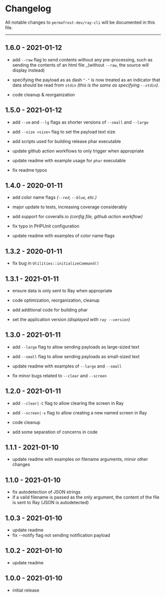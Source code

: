 # Changelog

All notable changes to `permafrost-dev/ray-cli` will be documented in this file.

---

## 1.6.0 - 2021-01-12

- add `--raw` flag to send contents without any pre-processing, such as sending the contents of an html file _(without `--raw`, the source will display instead)

- specifying the payload as  as dash `"-"` is now treated as an indicator that data should be read from `stdin` _(this is the same as specifying `--stdin`)._

- code cleanup & reorganization

## 1.5.0 - 2021-01-12

- add `--sm` and `--lg` flags as shorter versions of `--small` and `--large`

- add `--size <size>` flag to set the payload text size

- add scripts used for building release phar executable

- update github action workflows to only trigger when appropriate

- update readme with example usage for `phar` executable

- fix readme typos

## 1.4.0 - 2020-01-11

- add color name flags *(`--red`, `--blue`, etc.)*

- major update to tests, increasing coverage considerably

- add support for coveralls.io _(config file, github action workflow)_

- fix typo in PHPUnit configuration

- update readme with examples of color name flags

## 1.3.2 - 2020-01-11

- fix bug in `Utilities::initializeCommand()`

## 1.3.1 - 2021-01-11

- ensure data is only sent to Ray when appropriate

- code optimization, reorganization, cleanup

- add additional code for building phar

- set the application version _(displayed with `ray --version`)_

## 1.3.0 - 2021-01-11

- add `--large` flag to allow sending payloads as large-sized text

- add `--small` flag to allow sending payloads as small-sized text

- update readme with examples of `--large` and `--small`

- fix minor bugs related to `--clear` and `--screen`

## 1.2.0 - 2021-01-11

- add `--clear|-C` flag to allow clearing the screen in Ray

- add `--screen|-s` flag to allow creating a new named screen in Ray

- code cleanup

- add some separation of concerns in code

## 1.1.1 - 2021-01-10

- update readme with examples on filename arguments, minor other changes

## 1.1.0 - 2021-01-10

- fix autodetection of JSON strings
- if a valid filename is passed as the only argument, the content of the file is sent to Ray (JSON is autodetected)

## 1.0.3 - 2021-01-10

- update readme
- fix --notify flag not sending notification payload

## 1.0.2 - 2021-01-10

- update readme

## 1.0.0 - 2021-01-10

- initial release
